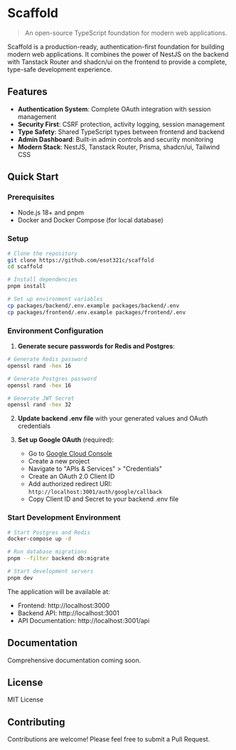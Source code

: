 # Scaffold

> An open-source TypeScript foundation for modern web applications.

Scaffold is a production-ready, authentication-first foundation for building modern web applications. It combines the power of NestJS on the backend with Tanstack Router and shadcn/ui on the frontend to provide a complete, type-safe development experience.

## Features

- **Authentication System**: Complete OAuth integration with session management
- **Security First**: CSRF protection, activity logging, session management
- **Type Safety**: Shared TypeScript types between frontend and backend
- **Admin Dashboard**: Built-in admin controls and security monitoring
- **Modern Stack**: NestJS, Tanstack Router, Prisma, shadcn/ui, Tailwind CSS

## Quick Start

### Prerequisites

- Node.js 18+ and pnpm
- Docker and Docker Compose (for local database)

### Setup

```bash
# Clone the repository
git clone https://github.com/esot321c/scaffold
cd scaffold

# Install dependencies
pnpm install

# Set up environment variables
cp packages/backend/.env.example packages/backend/.env
cp packages/frontend/.env.example packages/frontend/.env
```

### Environment Configuration

1. **Generate secure passwords for Redis and Postgres**:

```bash
# Generate Redis password
openssl rand -hex 16

# Generate Postgres password
openssl rand -hex 16

# Generate JWT Secret
openssl rand -hex 32
```

2. **Update backend .env file** with your generated values and OAuth credentials

3. **Set up Google OAuth** (required):
   - Go to [Google Cloud Console](https://console.cloud.google.com/)
   - Create a new project
   - Navigate to "APIs & Services" > "Credentials"
   - Create an OAuth 2.0 Client ID
   - Add authorized redirect URI: `http://localhost:3001/auth/google/callback`
   - Copy Client ID and Secret to your backend .env file

### Start Development Environment

```bash
# Start Postgres and Redis
docker-compose up -d

# Run database migrations
pnpm --filter backend db:migrate

# Start development servers
pnpm dev
```

The application will be available at:
- Frontend: http://localhost:3000
- Backend API: http://localhost:3001
- API Documentation: http://localhost:3001/api

## Documentation

Comprehensive documentation coming soon.

## License

MIT License

## Contributing

Contributions are welcome! Please feel free to submit a Pull Request.